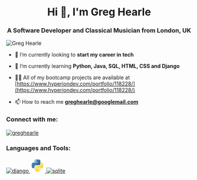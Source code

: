 <h1 align="center">Hi 👋, I'm Greg Hearle</h1>
<h3 align="center">A Software Developer and Classical Musician from London, UK</h3>

![Greg Hearle](https://i.ibb.co/54SQj5K/profile.jpg)

- 🔭 I’m currently looking to **start my career in tech**

- 🌱 I’m currently learning **Python, Java, SQL, HTML, CSS and Django**

- 👨‍💻 All of my bootcamp projects are available at [https://www.hyperiondev.com/portfolio/118228/](https://www.hyperiondev.com/portfolio/118228/)

- 📫 How to reach me **greghearle@googlemail.com**

<h3 align="left">Connect with me:</h3>
<p align="left">
<a href="https://linkedin.com/in/greghearle" target="blank"><img align="center" src="https://raw.githubusercontent.com/rahuldkjain/github-profile-readme-generator/master/src/images/icons/Social/linked-in-alt.svg" alt="greghearle" height="30" width="40" /></a>
</p>

<h3 align="left">Languages and Tools:</h3>
<p align="left"> <a href="https://www.djangoproject.com/" target="_blank" rel="noreferrer"> <img src="https://cdn.worldvectorlogo.com/logos/django.svg" alt="django" width="40" height="40"/> </a> <a href="https://www.python.org" target="_blank" rel="noreferrer"> <img src="https://raw.githubusercontent.com/devicons/devicon/master/icons/python/python-original.svg" alt="python" width="40" height="40"/> </a> <a href="https://www.sqlite.org/" target="_blank" rel="noreferrer"> <img src="https://www.vectorlogo.zone/logos/sqlite/sqlite-icon.svg" alt="sqlite" width="40" height="40"/> </a> </p>
